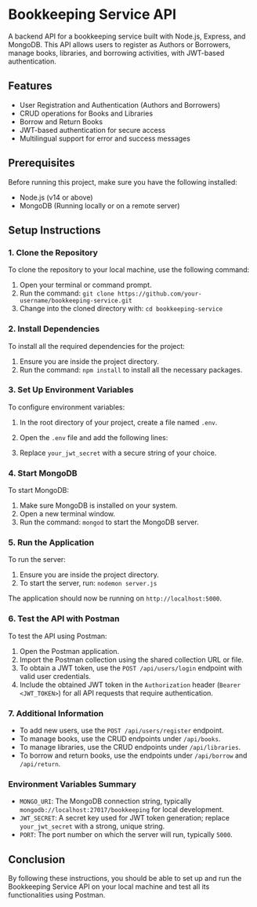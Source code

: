 # Bookkeeping Service API

A backend API for a bookkeeping service built with Node.js, Express, and MongoDB. This API allows users to register as Authors or Borrowers, manage books, libraries, and borrowing activities, with JWT-based authentication.

## Features

- User Registration and Authentication (Authors and Borrowers)
- CRUD operations for Books and Libraries
- Borrow and Return Books
- JWT-based authentication for secure access
- Multilingual support for error and success messages

## Prerequisites

Before running this project, make sure you have the following installed:

- Node.js (v14 or above)
- MongoDB (Running locally or on a remote server)

## Setup Instructions

### 1. Clone the Repository

To clone the repository to your local machine, use the following command:

1. Open your terminal or command prompt.
2. Run the command: `git clone https://github.com/your-username/bookkeeping-service.git`
3. Change into the cloned directory with: `cd bookkeeping-service`

### 2. Install Dependencies

To install all the required dependencies for the project:

1. Ensure you are inside the project directory.
2. Run the command: `npm install` to install all the necessary packages.

### 3. Set Up Environment Variables

To configure environment variables:

1. In the root directory of your project, create a file named `.env`.
2. Open the `.env` file and add the following lines:


3. Replace `your_jwt_secret` with a secure string of your choice.

### 4. Start MongoDB

To start MongoDB:

1. Make sure MongoDB is installed on your system.
2. Open a new terminal window.
3. Run the command: `mongod` to start the MongoDB server.

### 5. Run the Application

To run the server:

1. Ensure you are inside the project directory.
2. To start the server, run: `nodemon server.js`

The application should now be running on `http://localhost:5000`.

### 6. Test the API with Postman

To test the API using Postman:

1. Open the Postman application.
2. Import the Postman collection using the shared collection URL or file.
3. To obtain a JWT token, use the `POST /api/users/login` endpoint with valid user credentials.
4. Include the obtained JWT token in the `Authorization` header (`Bearer <JWT_TOKEN>`) for all API requests that require authentication.

### 7. Additional Information

- To add new users, use the `POST /api/users/register` endpoint.
- To manage books, use the CRUD endpoints under `/api/books`.
- To manage libraries, use the CRUD endpoints under `/api/libraries`.
- To borrow and return books, use the endpoints under `/api/borrow` and `/api/return`.

### Environment Variables Summary

- `MONGO_URI`: The MongoDB connection string, typically `mongodb://localhost:27017/bookkeeping` for local development.
- `JWT_SECRET`: A secret key used for JWT token generation; replace `your_jwt_secret` with a strong, unique string.
- `PORT`: The port number on which the server will run, typically `5000`.

## Conclusion

By following these instructions, you should be able to set up and run the Bookkeeping Service API on your local machine and test all its functionalities using Postman.
